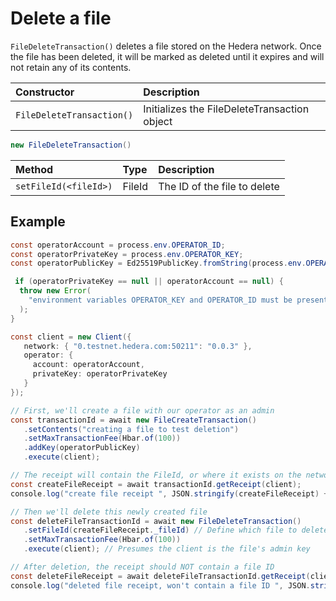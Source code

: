 # Delete a file

`FileDeleteTransaction()` deletes a file stored on the Hedera network. Once the file has been deleted, it will be marked as deleted until it expires and will not retain any of its contents.

| Constructor | Description |
| :--- | :--- |
| `FileDeleteTransaction()` | Initializes the FileDeleteTransaction object |

```java
new FileDeleteTransaction()
```

| Method | Type | Description |
| :--- | :--- | :--- |
| `setFileId(<fileId>)` | FileId | The ID of the file to delete |

## Example

```java
const operatorAccount = process.env.OPERATOR_ID;
const operatorPrivateKey = process.env.OPERATOR_KEY;
const operatorPublicKey = Ed25519PublicKey.fromString(process.env.OPERATOR_PUB_KEY);

 if (operatorPrivateKey == null || operatorAccount == null) {
  throw new Error(
    "environment variables OPERATOR_KEY and OPERATOR_ID must be present"
  );
}

const client = new Client({
   network: { "0.testnet.hedera.com:50211": "0.0.3" },
   operator: {
     account: operatorAccount,
     privateKey: operatorPrivateKey
   }
});

// First, we'll create a file with our operator as an admin
const transactionId = await new FileCreateTransaction()
   .setContents("creating a file to test deletion")
   .setMaxTransactionFee(Hbar.of(100))
   .addKey(operatorPublicKey)
   .execute(client);

// The receipt will contain the FileId, or where it exists on the network
const createFileReceipt = await transactionId.getReceipt(client);
console.log("create file receipt ", JSON.stringify(createFileReceipt) + "\n");

// Then we'll delete this newly created file
const deleteFileTransactionId = await new FileDeleteTransaction()
   .setFileId(createFileReceipt._fileId) // Define which file to delete
   .setMaxTransactionFee(Hbar.of(100))
   .execute(client); // Presumes the client is the file's admin key

// After deletion, the receipt should NOT contain a file ID
const deleteFileReceipt = await deleteFileTransactionId.getReceipt(client);
console.log("deleted file receipt, won't contain a file ID ", JSON.stringify(deleteFileReceipt) + "\n");  
```

